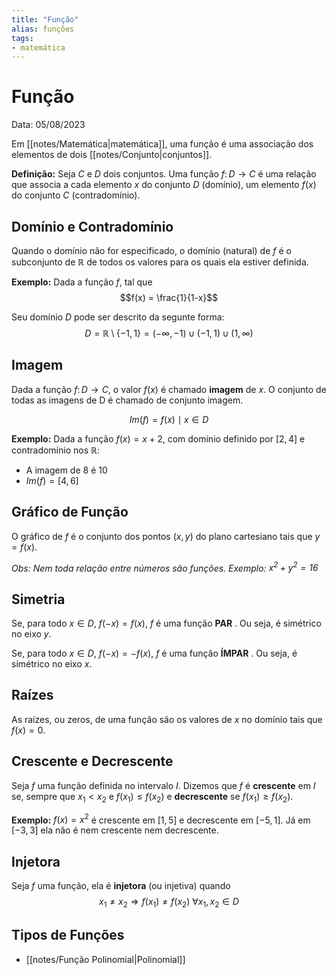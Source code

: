 ```yaml
---
title: "Função"
alias: funções
tags:
- matemática
---
```

# Função

Data: 05/08/2023

Em [[notes/Matemática|matemática]], uma função é uma associação dos elementos de dois [[notes/Conjunto|conjuntos]].

**Definição:** Seja $C$ e $D$ dois conjuntos. Uma função $f\colon D \to C$ é uma relação que associa a cada elemento $x$ do conjunto $D$ (domínio), um elemento $f(x)$ do conjunto $C$ (contradomínio).

## Domínio e Contradomínio

Quando o domínio não for especificado, o domínio (natural) de $f$ é o subconjunto de $\mathbb{R}$ de todos os valores para os quais ela estiver definida.

**Exemplo:** Dada a função $f$, tal que
$$f(x) = \frac{1}{1-x}$$

Seu domínio $D$ pode ser descrito da segunte forma:
$$D = \mathbb{R} \setminus \{-1, 1\} = (-\infty, -1)\cup(-1, 1)\cup(1, \infty)$$

## Imagem

Dada a função $f\colon D \to C$, o valor $f(x)$ é chamado **imagem** de $x$. O conjunto de todas as imagens de D é chamado de conjunto imagem.

$$Im(f) = {f(x) \mid x \in D}$$

**Exemplo:** Dada a função $f(x) = x+2$, com domínio definido por $[2, 4]$ e contradomínio nos $\mathbb{R}$:

- A imagem de 8 é 10
- $Im(f) = [4,6]$

## Gráfico de Função

O gráfico de $f$ é o conjunto dos pontos $(x,y)$ do plano cartesiano tais que $y = f(x)$.

*Obs: Nem toda relação entre números são funções. 
Exemplo: $x^2 + y^2 = 16$*

## Simetria

Se, para todo $x \in D$, $f(-x) = f(x)$, $f$ é uma função **PAR** . Ou seja, é simétrico no eixo $y$.

Se, para todo $x \in D$, $f(-x) = -f(x)$, $f$ é uma função **ÍMPAR** . Ou seja, é simétrico no eixo $x$.

## Raízes

As raízes, ou zeros, de uma função são os valores de $x$ no domínio tais que $f(x) = 0$.

## Crescente e Decrescente

Seja $f$ uma função definida no intervalo $I$. Dizemos que $f$ é **crescente** em $I$ se, sempre que $x_1 < x_2$ e $f(x_1) \leq f(x_2)$ e **decrescente** se $f(x_1) \geq f(x_2)$.

**Exemplo:** $f(x) = x^2$ é crescente em $[1, 5]$ e decrescente em $[-5, 1]$. Já em $[-3, 3]$ ela não é nem crescente nem decrescente.

## Injetora

Seja $f$ uma função, ela é **injetora** (ou injetiva) quando
$$x_1 \ne x_2 \Rightarrow f(x_1) \ne f(x_2) \ \forall x_1, x_2 \in D$$

## Tipos de Funções

- [[notes/Função Polinomial|Polinomial]]